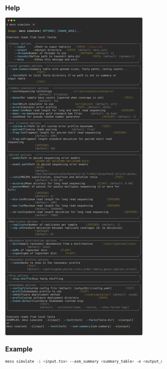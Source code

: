 ## Help

![`mess simulate -h`](../images/mess-simulate-help.svg)

## Example

```sh
mess simulate -i <input.tsv> --asm_summary <summary_table> -o <output_dir>
```

